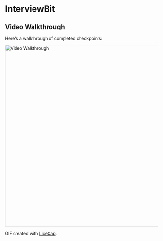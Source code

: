 # InterviewBit

## Video Walkthrough

Here's a walkthrough of completed checkpoints:

<img src='https://user-images.githubusercontent.com/17666583/41017555-44d8f364-690a-11e8-8046-0fe1ad91267b.gif' title='Trees' width='600' alt='Video Walkthrough' />


GIF created with [LiceCap](http://www.cockos.com/licecap/).
